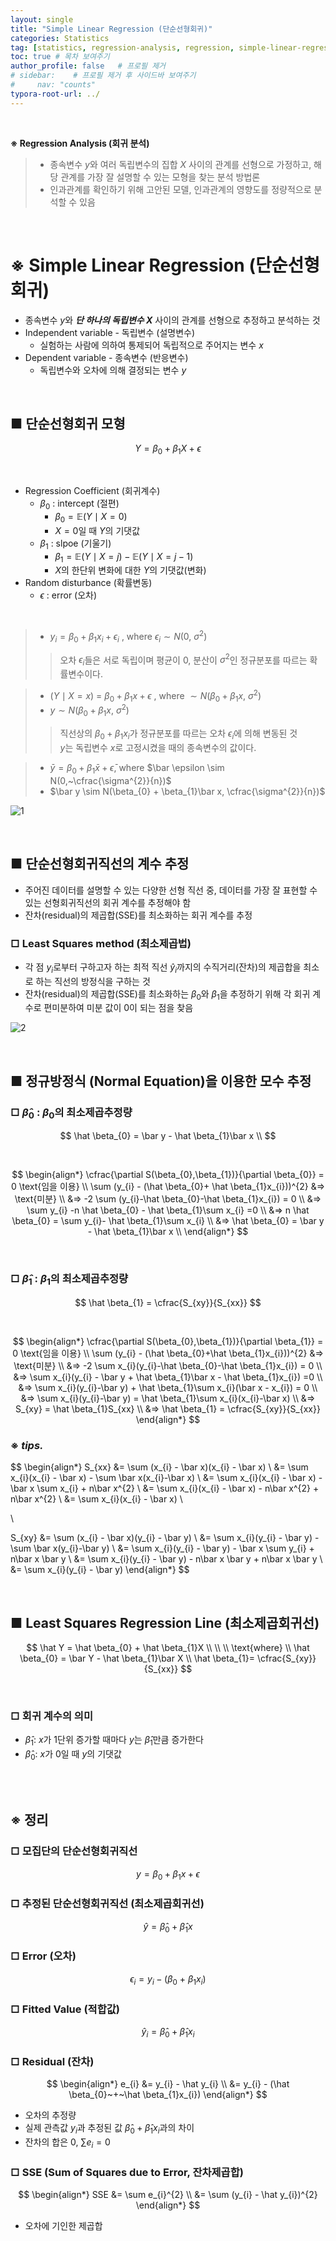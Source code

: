 ```yaml
---
layout: single
title: "Simple Linear Regression (단순선형회귀)"
categories: Statistics
tag: [statistics, regression-analysis, regression, simple-linear-regression, linear-regression]
toc: true # 목차 보여주기
author_profile: false   # 프로필 제거
# sidebar:    # 프로필 제거 후 사이드바 보여주기
#     nav: "counts"
typora-root-url: ../
---
```

<br>

**※ Regression Analysis (회귀 분석)**
> - 종속변수 $y$와 여러 독립변수의 집합 $X$ 사이의 관계를 선형으로 가정하고, 해당 관계를 가장 잘 설명할 수 있는 모형을 찾는 분석 방법론
> - 인과관계를 확인하기 위해 고안된 모델, 인과관계의 영향도를 정량적으로 분석할 수 있음

<br>

# ※ Simple Linear Regression (단순선형회귀)
- 종속변수 $y$와 ***단 하나의 독립변수 $X$*** 사이의 관계를 선형으로 추정하고 분석하는 것
- Independent variable - 독립변수 (설명변수)
  - 실험하는 사람에 의하여 통제되어 독립적으로 주어지는 변수 $x$
- Dependent variable - 종속변수 (반응변수)
  - 독립변수와 오차에 의해 결정되는 변수 $y$

<br>

## ■ 단순선형회귀 모형

$$Y = \beta_{0}+\beta_{1}X+\epsilon$$

<br>

- Regression Coefficient (회귀계수)
  - $\beta_{0}$ : intercept (절편)
    - $\beta_{0} = \mathbb{E}(Y \mid X=0)$
    - $X = 0$일 때 $Y$의 기댓값
  - $\beta_{1}$ : slpoe (기울기)
    - $\beta_{1} = \mathbb{E}(Y \mid X=j) - \mathbb{E}(Y \mid X=j-1)$
    - $X$의 한단위 변화에 대한 $Y$의 기댓값(변화)
- Random disturbance (확률변동)
  - $\epsilon$ : error (오차)

<br>

> - $y_{i} = \beta_{0} + \beta_{1}x_{i} + \epsilon_{i}$ , where $\epsilon_{i} \sim N(0,~\sigma^{2})$
>> 오차 $\epsilon_{i}$들은 서로 독립이며 평균이 0, 분산이 $\sigma^{2}$인 정규분포를 따르는 확률변수이다.

> - $(Y \mid X=x) ~=~ \beta_{0}+\beta_{1}x+\epsilon$ , where $\sim N(\beta_{0}+\beta_{1}x, ~\sigma^{2})$
> - $y \sim N(\beta_{0}+\beta_{1}x, ~\sigma^{2})$
>> 직선상의 $\beta_{0} + \beta_{1}x_{i}$가 정규분포를 따르는 오차 $\epsilon_{i}$에 의해 변동된 것<br>
>> $y$는 독립변수 $x$로 고정시켰을 때의 종속변수의 값이다.

> - $\bar y = \beta_{0} + \beta_{1}\bar x + \bar \epsilon$, where $\bar \epsilon \sim N(0,~\cfrac{\sigma^{2}}{n})$
> - $\bar y \sim N(\beta_{0} + \beta_{1}\bar x, \cfrac{\sigma^{2}}{n})$

![1]({{site.url}}/images/statistics/2024-03-31-statistics-simpleRegression/1.jpg)

<br>

## ■ 단순선형회귀직선의 계수 추정
- 주어진 데이터를 설명할 수 있는 다양한 선형 직선 중, 데이터를 가장 잘 표현할 수 있는 선형회귀직선의 회귀 계수를 추정해야 함
- 잔차(residual)의 제곱합(SSE)를 최소화하는 회귀 계수를 추정

### □ Least Squares method (최소제곱법)
- 각 점 $y_{i}$로부터 구하고자 하는 최적 직선 $\hat y_{i}$까지의 수직거리(잔차)의 제곱합을 최소로 하는 직선의 방정식을 구하는 것
- 잔차(residual)의 제곱합(SSE)를 최소화하는 $\beta_{0}$와 $\beta_{1}$을 추정하기 위해 각 회귀 계수로 편미분하여 미분 값이 0이 되는 점을 찾음

![2]({{site.url}}/images/statistics/2024-03-31-statistics-simpleRegression/2.jpg)

<br>

## ■ 정규방정식 (Normal Equation)을 이용한 모수 추정
### □ $\hat \beta_{0}$ : $\beta_{0}$의 최소제곱추정량

$$
\hat \beta_{0} = \bar y - \hat \beta_{1}\bar x \\
$$

<br>

$$
\begin{align*}
\cfrac{\partial S(\beta_{0},\beta_{1})}{\partial \beta_{0}} = 0 \text{임을  이용} \\
\sum (y_{i} - (\hat \beta_{0}+ \hat \beta_{1}x_{i}))^{2} &=> \text{미분} \\
&=> -2 \sum (y_{i}-\hat \beta_{0}-\hat \beta_{1}x_{i}) = 0 \\
&=> \sum y_{i} -n \hat \beta_{0} - \hat \beta_{1}\sum x_{i} =0 \\
&=> n \hat \beta_{0} = \sum y_{i}- \hat \beta_{1}\sum x_{i} \\
&=> \hat \beta_{0} = \bar y - \hat \beta_{1}\bar x \\
\end{align*}
$$

<br>

### □ $\hat \beta_{1}$ : $\beta_{1}$의 최소제곱추정량

$$
\hat \beta_{1} = \cfrac{S_{xy}}{S_{xx}}
$$

<br>

$$
\begin{align*}
\cfrac{\partial S(\beta_{0},\beta_{1})}{\partial \beta_{1}} = 0 \text{임을  이용} \\
\sum (y_{i} - (\hat \beta_{0}+\hat \beta_{1}x_{i}))^{2} &=> \text{미분} \\
&=> -2 \sum x_{i}(y_{i}-\hat \beta_{0}-\hat \beta_{1}x_{i}) = 0 \\
&=> \sum x_{i}(y_{i} - \bar y + \hat \beta_{1}\bar x - \hat \beta_{1}x_{i}) =0 \\
&=> \sum x_{i}(y_{i}-\bar y) + \hat \beta_{1}\sum x_{i}(\bar x - x_{i}) = 0 \\
&=> \sum x_{i}(y_{i}-\bar y) = \hat \beta_{1}\sum x_{i}(x_{i}-\bar x) \\
&=> S_{xy} = \hat \beta_{1}S_{xx} \\
&=> \hat \beta_{1} = \cfrac{S_{xy}}{S_{xx}}
\end{align*}
$$

### ※ ***tips.***

$$
\begin{align*}
S_{xx} &= \sum (x_{i} - \bar x)(x_{i} - \bar x) \\
&= \sum x_{i}(x_{i} - \bar x) - \sum \bar x(x_{i}-\bar x) \\
&= \sum x_{i}(x_{i} - \bar x) - \bar x \sum x_{i} + n\bar x^{2} \\
&= \sum x_{i}(x_{i} - \bar x) - n\bar x^{2} + n\bar x^{2} \\
&= \sum x_{i}(x_{i} - \bar x) \\

\\

S_{xy} &= \sum (x_{i} - \bar x)(y_{i} - \bar y) \\
&= \sum x_{i}(y_{i} - \bar y) - \sum \bar x(y_{i}-\bar y) \\
&= \sum x_{i}(y_{i} - \bar y) - \bar x \sum y_{i} + n\bar x \bar y \\
&= \sum x_{i}(y_{i} - \bar y) - n\bar x \bar y + n\bar x \bar y \\
&= \sum x_{i}(y_{i} - \bar y)
\end{align*}
$$

<br>

## ■ Least Squares Regression Line (최소제곱회귀선)
$$
\hat Y = \hat \beta_{0} + \hat \beta_{1}X \\
\\
\\
\text{where}  \\
\hat \beta_{0} = \bar Y - \hat \beta_{1}\bar X \\
\hat \beta_{1}= \cfrac{S_{xy}}{S_{xx}}
$$

<br>

### □ 회귀 계수의 의미
- $\hat \beta_{1}$: $x$가 1단위 증가할 때마다 $y$는 $\hat \beta_{1}$만큼 증가한다
- $\hat \beta_{0}$: $x$가 0일 때 $y$의 기댓값

<br>
<br>

## ※ 정리
### □ 모집단의 단순선형회귀직선
$$
y = \beta_{0} + \beta_{1}x + \epsilon
$$

### □ 추정된 단순선형회귀직선 (최소제곱회귀선)
$$
\hat y = \hat \beta_{0} + \hat \beta_{1}x
$$

### □ Error (오차)
$$
\epsilon_{i} = y_{i} - (\beta_{0}~+~\beta_{1}x_{i})
$$

### □ Fitted Value (적합값)
$$
\hat y_{i} = \hat \beta_{0} + \hat \beta_{1}x_{i}
$$

### □ Residual (잔차)
$$
\begin{align*}
e_{i} &= y_{i} - \hat y_{i} \\
&= y_{i} - (\hat \beta_{0}~+~\hat \beta_{1}x_{i})
\end{align*}
$$
- 오차의 추정량
- 실제 관측값 $y_{i}$과 추정된 값 $\hat \beta_{0}+\hat \beta_{1}x_{i}$과의 차이
- 잔차의 합은 0, $\sum e_{i}=0$

### □ SSE (Sum of Squares due to Error, 잔차제곱합)
$$
\begin{align*}
SSE &= \sum e_{i}^{2} \\
&= \sum (y_{i} - \hat y_{i})^{2}
\end{align*}
$$

- 오차에 기인한 제곱합